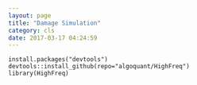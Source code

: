 ```yaml
---
layout: page
title: "Damage Simulation"
category: cls
date: 2017-03-17 04:24:59
---
```



```{r eval=FALSE}
install.packages("devtools")
devtools::install_github(repo="algoquant/HighFreq")
library(HighFreq)
```
<br>
